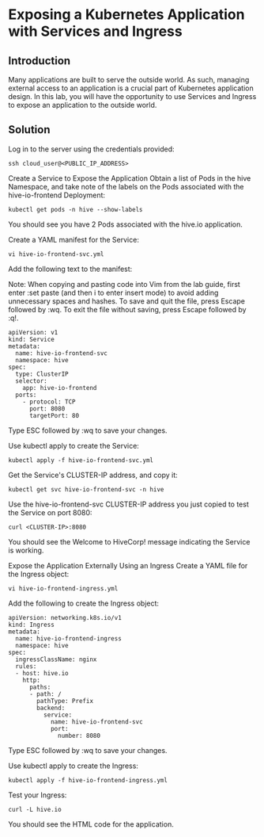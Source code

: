 # Exposing a Kubernetes Application with Services and Ingress
## Introduction
Many applications are built to serve the outside world. As such, managing external access to an application is a crucial part of Kubernetes application design. In this lab, you will have the opportunity to use Services and Ingress to expose an application to the outside world.

## Solution
Log in to the server using the credentials provided:
```shell
ssh cloud_user@<PUBLIC_IP_ADDRESS>
```
Create a Service to Expose the Application
Obtain a list of Pods in the hive Namespace, and take note of the labels on the Pods associated with the hive-io-frontend Deployment:
```shell
kubectl get pods -n hive --show-labels
```
You should see you have 2 Pods associated with the hive.io application.

Create a YAML manifest for the Service:
```shell
vi hive-io-frontend-svc.yml
```
Add the following text to the manifest:

Note: When copying and pasting code into Vim from the lab guide, first enter :set paste (and then i to enter insert mode) to avoid adding unnecessary spaces and hashes. To save and quit the file, press Escape followed by :wq. To exit the file without saving, press Escape followed by :q!.
```shell
apiVersion: v1
kind: Service
metadata:
  name: hive-io-frontend-svc
  namespace: hive
spec:
  type: ClusterIP
  selector:
    app: hive-io-frontend
  ports:
    - protocol: TCP
      port: 8080
      targetPort: 80
```
Type ESC followed by :wq to save your changes.

Use kubectl apply to create the Service:
```shell
kubectl apply -f hive-io-frontend-svc.yml
```
Get the Service's CLUSTER-IP address, and copy it:
```shell
kubectl get svc hive-io-frontend-svc -n hive
```
Use the hive-io-frontend-svc CLUSTER-IP address you just copied to test the Service on port 8080:
```shell
curl <CLUSTER-IP>:8080
```
You should see the Welcome to HiveCorp! message indicating the Service is working.

Expose the Application Externally Using an Ingress
Create a YAML file for the Ingress object:
```shell
vi hive-io-frontend-ingress.yml
```
Add the following to create the Ingress object:
```shell
apiVersion: networking.k8s.io/v1
kind: Ingress
metadata:
  name: hive-io-frontend-ingress
  namespace: hive
spec:
  ingressClassName: nginx
  rules:
  - host: hive.io
    http:
      paths:
      - path: /
        pathType: Prefix
        backend:
          service:
            name: hive-io-frontend-svc
            port:
              number: 8080
```
Type ESC followed by :wq to save your changes.

Use kubectl apply to create the Ingress:
```shell
kubectl apply -f hive-io-frontend-ingress.yml
```
Test your Ingress:
```shell
curl -L hive.io
```
You should see the HTML code for the application.
